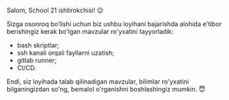 Salom, School 21 ishtirokchisi! 😉

Sizga osonroq bo’lishi uchun biz ushbu loyihani bajarishda alohida e'tibor berishingiz kerak bo'lgan mavzular ro'yxatini tayyorladik:

- bash skriptlar;
- ssh kanali orqali fayllarni uzatish;
- gitlab runner;
- Cl/CD.

Endi, siz loyihada talab qilinadigan mavzular, bilimlar ro'yxatini bilganingizdan so'ng, bemalol o'rganishni boshlashingiz mumkin. 😇
